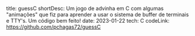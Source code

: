 title: guessC
shortDesc: Um jogo de advinha em C com algumas "animações" que fiz para aprender a usar o sistema de buffer de terminais e TTY's. Um código bem feito!
date: 2023-01-22
tech: C
codeLink: https://github.com/pchagas72/guessC
